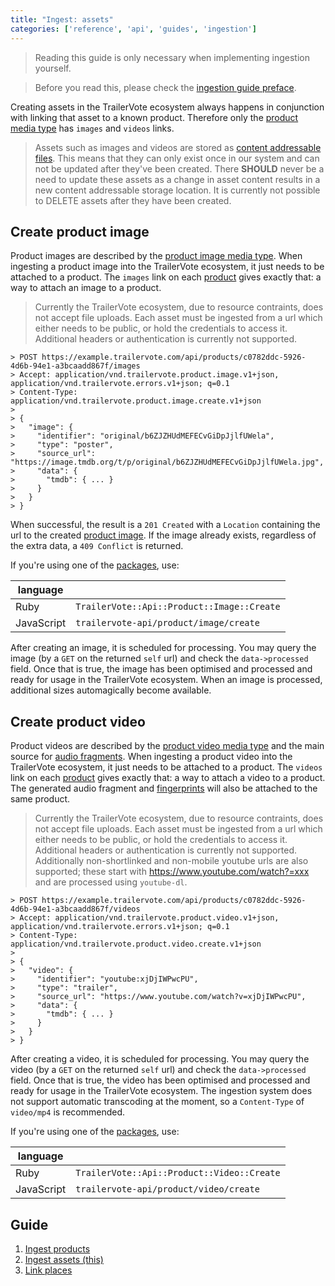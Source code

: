 ```yaml
---
title: "Ingest: assets"
categories: ['reference', 'api', 'guides', 'ingestion']
---
```

> Reading this guide is only necessary when implementing ingestion yourself.

> Before you read this, please check the [ingestion guide preface](ingestion).

Creating assets in the TrailerVote ecosystem always happens in conjunction with linking that asset to a known product. Therefore only the [product media type](media-type-product) has `images` and `videos` links.

> Assets such as images and videos are stored as [content addressable files](https://en.wikipedia.org/wiki/Content-addressable_storage). This means that they can only exist once in our system and can not be updated after they've been created. There **SHOULD** never be a need to update these assets as a change in asset content results in a new content addressable storage location.
> It is currently not possible to DELETE assets after they have been created.

## Create product image

Product images are described by the [product image media type](media-type-product-image). When ingesting a product image into the TrailerVote ecosystem, it just needs to be attached to a product. The `images` link on each [product](media-type-product) gives exactly that: a way to attach an image to a product.

> Currently the TrailerVote ecosystem, due to resource contraints, does not accept file uploads. Each asset must be ingested from a url which either needs to be public, or hold the credentials to access it. Additional headers or authentication is currently not supported.

```
> POST https://example.trailervote.com/api/products/c0782ddc-5926-4d6b-94e1-a3bcaadd867f/images
> Accept: application/vnd.trailervote.product.image.v1+json, application/vnd.trailervote.errors.v1+json; q=0.1
> Content-Type: application/vnd.trailervote.product.image.create.v1+json
>
> {
>   "image": {
>     "identifier": "original/b6ZJZHUdMEFECvGiDpJjlfUWela",
>     "type": "poster",
>     "source_url": "https://image.tmdb.org/t/p/original/b6ZJZHUdMEFECvGiDpJjlfUWela.jpg",
>     "data": {
>       "tmdb": { ... }
>     }
>   }
> }
```

When successful, the result is a `201 Created` with a `Location` containing the url to the created [product image](media-type-product-image). If the image already exists, regardless of the extra data, a `409 Conflict` is returned.

If you're using one of the [packages](ingestion), use:

| language |  |
|----------|---|
| Ruby | `TrailerVote::Api::Product::Image::Create` |
| JavaScript | `trailervote-api/product/image/create` |

After creating an image, it is scheduled for processing. You may query the image (by a `GET` on the returned `self` url) and check the `data->processed` field. Once that is true, the image has been optimised and processed and ready for usage in the TrailerVote ecosystem. When an image is processed, additional sizes automagically become available.

## Create product video

Product videos are described by the [product video media type](media-type-product-video) and the main source for [audio fragments](media-type-audio-fragment). When ingesting a product video into the TrailerVote ecosystem, it just needs to be attached to a product. The `videos` link on each [product](media-type-product) gives exactly that: a way to attach a video to a product. The generated audio fragment and [fingerprints](media-type-fingerprint) will also be attached to the same product.

> Currently the TrailerVote ecosystem, due to resource contraints, does not accept file uploads. Each asset must be ingested from a url which either needs to be public, or hold the credentials to access it. Additional headers or authentication is currently not supported. Additionally non-shortlinked and non-mobile youtube urls are also supported; these start with https://www.youtube.com/watch?=xxx and are processed using `youtube-dl`.

```
> POST https://example.trailervote.com/api/products/c0782ddc-5926-4d6b-94e1-a3bcaadd867f/videos
> Accept: application/vnd.trailervote.product.video.v1+json, application/vnd.trailervote.errors.v1+json; q=0.1
> Content-Type: application/vnd.trailervote.product.video.create.v1+json
>
> {
>   "video": {
>     "identifier": "youtube:xjDjIWPwcPU",
>     "type": "trailer",
>     "source_url": "https://www.youtube.com/watch?v=xjDjIWPwcPU",
>     "data": {
>       "tmdb": { ... }
>     }
>   }
> }
```
After creating a video, it is scheduled for processing. You may query the video (by a `GET` on the returned `self` url) and check the `data->processed` field. Once that is true, the video has been optimised and processed and ready for usage in the TrailerVote ecosystem. The ingestion system does not support automatic transcoding at the moment, so a `Content-Type` of `video/mp4` is recommended.


If you're using one of the [packages](ingestion), use:

| language |  |
|----------|---|
| Ruby | `TrailerVote::Api::Product::Video::Create` |
| JavaScript | `trailervote-api/product/video/create` |

## Guide

1. [Ingest products](ingest-products)
2. [Ingest assets (this)](ingest-assets)
3. [Link places](ingest-link-places)
